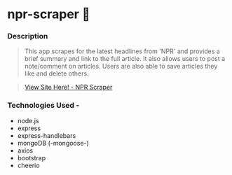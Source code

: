 # npr-scraper :newspaper:

### Description
>This app scrapes for the latest headlines from 'NPR' and provides a brief summary and link to the full article. It also allows users to post a note/comment on articles. Users are also able to save articles they like and delete others.

>[View Site Here! - NPR Scraper](https://npr-scraper-95012.herokuapp.com/)

### Technologies Used -

* node.js
* express
* express-handlebars
* mongoDB (-mongoose-)
* axios
* bootstrap
* cheerio
